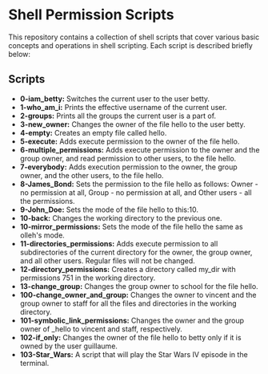 # Shell Permission Scripts

This repository contains a collection of shell scripts that cover various basic concepts and operations in shell scripting. Each script is described briefly below:

## Scripts

- **0-iam_betty:** Switches the current user to the user betty.
- **1-who_am_i:** Prints the effective username of the current user.
- **2-groups:** Prints all the groups the current user is a part of.
- **3-new_owner:** Changes the owner of the file hello to the user betty.
- **4-empty:** Creates an empty file called hello.
- **5-execute:** Adds execute permission to the owner of the file hello.
- **6-multiple_permissions:** Adds execute permission to the owner and the group owner, and read permission to other users, to the file hello.
- **7-everybody:** Adds execution permission to the owner, the group owner, and the other users, to the file hello.
- **8-James_Bond:** Sets the permission to the file hello as follows: Owner - no permission at all, Group - no permission at all, and Other users - all the permissions.
- **9-John_Doe:** Sets the mode of the file hello to this:10.
- **10-back:** Changes the working directory to the previous one.
- **10-mirror_permissions:** Sets the mode of the file hello the same as olleh's mode.
- **11-directories_permissions:** Adds execute permission to all subdirectories of the current directory for the owner, the group owner, and all other users. Regular files will not be changed.
- **12-directory_permissions:** Creates a directory called my_dir with permissions 751 in the working directory.
- **13-change_group:** Changes the group owner to school for the file hello.
- **100-change_owner_and_group:** Changes the owner to vincent and the group owner to staff for all the files and directories in the working directory.
- **101-symbolic_link_permissions:** Changes the owner and the group owner of _hello to vincent and staff, respectively.
- **102-if_only:** Changes the owner of the file hello to betty only if it is owned by the user guillaume.
- **103-Star_Wars:** A script that will play the Star Wars IV episode in the terminal.
